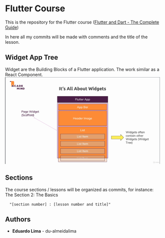 # Flutter Course

This is the repository for the Flutter course ([Flutter and Dart - The Complete Guide](https://www.udemy.com/course/learn-flutter-dart-to-build-ios-android-apps/))

In here all my commits will be made with comments and the title of the lesson.

## Widget App Tree

Widget are the Building Blocks of a Flutter application. The work similar as a React Component.
![Widget App Tree](./img/flutter-app-widget-tree.png?raw=true "Widget App Tree")


## Sections

The course sections / lessons will be organized as commits, for instance:
The Section 2: The Basics
```
  "[section number] : [lesson number and title]"
```

## Authors

* **Eduardo Lima** - du-almeidalima

